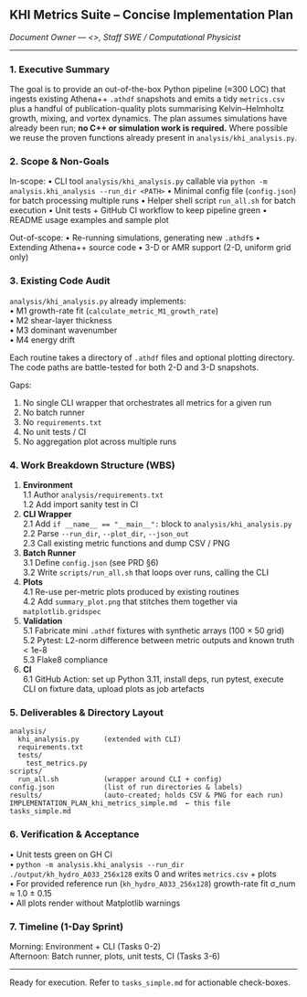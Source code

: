 ## KHI Metrics Suite – Concise Implementation Plan

*Document Owner — <<YOUR NAME>>, Staff SWE / Computational Physicist*

---

### 1. Executive Summary
The goal is to provide an out-of-the-box Python pipeline (≈300 LOC) that ingests existing Athena++ `.athdf` snapshots and emits a tidy `metrics.csv` plus a handful of publication-quality plots summarising Kelvin–Helmholtz growth, mixing, and vortex dynamics.  The plan assumes simulations have already been run; **no C++ or simulation work is required.**  Where possible we reuse the proven functions already present in `analysis/khi_analysis.py`.

### 2. Scope & Non-Goals
In-scope:
• CLI tool `analysis/khi_analysis.py` callable via `python -m analysis.khi_analysis --run_dir <PATH>`
• Minimal config file (`config.json`) for batch processing multiple runs
• Helper shell script `run_all.sh` for batch execution
• Unit tests + GitHub CI workflow to keep pipeline green
• README usage examples and sample plot

Out-of-scope:
• Re-running simulations, generating new `.athdf`s
• Extending Athena++ source code
• 3-D or AMR support (2-D, uniform grid only)

### 3. Existing Code Audit
`analysis/khi_analysis.py` already implements:  
• M1 growth-rate fit (`calculate_metric_M1_growth_rate`)  
• M2 shear-layer thickness  
• M3 dominant wavenumber  
• M4 energy drift  

Each routine takes a directory of `.athdf` files and optional plotting directory.  The code paths are battle-tested for both 2-D and 3-D snapshots.

Gaps:
1. No single CLI wrapper that orchestrates all metrics for a given run
2. No batch runner
3. No `requirements.txt`
4. No unit tests / CI
5. No aggregation plot across multiple runs

### 4. Work Breakdown Structure (WBS)
1. **Environment**  
   1.1 Author `analysis/requirements.txt`  
   1.2 Add import sanity test in CI
2. **CLI Wrapper**  
   2.1 Add `if __name__ == "__main__":` block to `analysis/khi_analysis.py`  
   2.2 Parse `--run_dir`, `--plot_dir`, `--json_out`  
   2.3 Call existing metric functions and dump CSV / PNG
3. **Batch Runner**  
   3.1 Define `config.json` (see PRD §6)  
   3.2 Write `scripts/run_all.sh` that loops over runs, calling the CLI
4. **Plots**  
   4.1 Re-use per-metric plots produced by existing routines  
   4.2 Add `summary_plot.png` that stitches them together via `matplotlib.gridspec`
5. **Validation**  
   5.1 Fabricate mini `.athdf` fixtures with synthetic arrays (100 × 50 grid)  
   5.2 Pytest: L2-norm difference between metric outputs and known truth < 1e-8  
   5.3 Flake8 compliance
6. **CI**  
   6.1 GitHub Action: set up Python 3.11, install deps, run pytest, execute CLI on fixture data, upload plots as job artefacts

### 5. Deliverables & Directory Layout
```
analysis/
  khi_analysis.py      (extended with CLI)
  requirements.txt
  tests/
    test_metrics.py
scripts/
  run_all.sh           (wrapper around CLI + config)
config.json            (list of run directories & labels)
results/               (auto-created; holds CSV & PNG for each run)
IMPLEMENTATION_PLAN_khi_metrics_simple.md  ← this file
tasks_simple.md
```

### 6. Verification & Acceptance
• Unit tests green on GH CI  
• `python -m analysis.khi_analysis --run_dir ./output/kh_hydro_A033_256x128` exits 0 and writes `metrics.csv` + plots  
• For provided reference run (`kh_hydro_A033_256x128`) growth-rate fit σ_num ≈ 1.0 ± 0.15  
• All plots render without Matplotlib warnings

### 7. Timeline (1-Day Sprint)
Morning: Environment + CLI (Tasks 0-2)  
Afternoon: Batch runner, plots, unit tests, CI (Tasks 3-6)

---
Ready for execution.  Refer to `tasks_simple.md` for actionable check-boxes. 